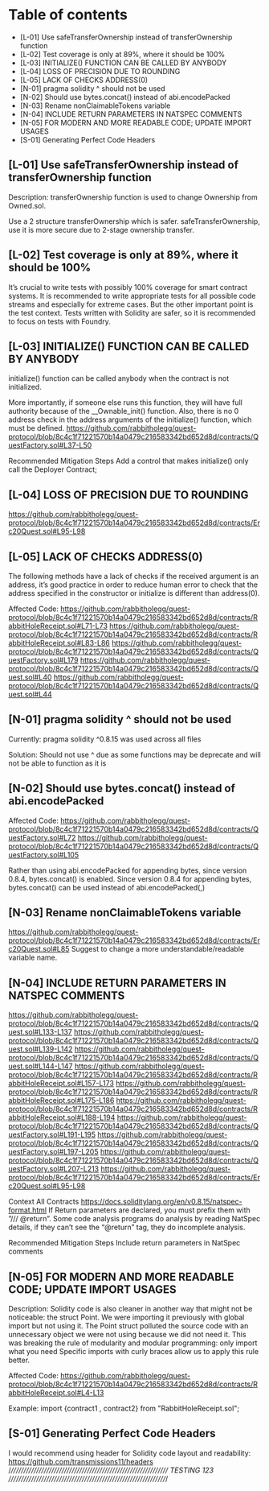 # Table of contents

- [L-01] Use safeTransferOwnership instead of transferOwnership function
- [L-02] Test coverage is only at 89%, where it should be 100%
- [L-03] INITIALIZE() FUNCTION CAN BE CALLED BY ANYBODY
- [L-04] LOSS OF PRECISION DUE TO ROUNDING
- [L-05] LACK OF CHECKS ADDRESS(0)
- [N-01] pragma solidity ^ should not be used
- [N-02] Should use bytes.concat() instead of abi.encodePacked
- [N-03] Rename nonClaimableTokens variable 
- [N-04] INCLUDE RETURN PARAMETERS IN NATSPEC COMMENTS
- [N-05] FOR MODERN AND MORE READABLE CODE; UPDATE IMPORT USAGES
- [S-01] Generating Perfect Code Headers

## [L-01] Use safeTransferOwnership instead of transferOwnership function

Description:
transferOwnership function is used to change Ownership from Owned.sol.

Use a 2 structure transferOwnership which is safer.
safeTransferOwnership, use it is more secure due to 2-stage ownership transfer.

##  [L-02] Test coverage is only at 89%, where it should be 100%

It’s crucial to write tests with possibly 100% coverage for smart contract systems.
It is recommended to write appropriate tests for all possible code streams and especially for extreme cases.
But the other important point is the test context.
Tests written with Solidity are safer, so it is recommended to focus on tests with Foundry.


## [L-03] INITIALIZE() FUNCTION CAN BE CALLED BY ANYBODY
initialize() function can be called anybody when the contract is not initialized.

More importantly, if someone else runs this function, they will have full authority because of the __Ownable_init() function. Also, there is no 0 address check in the address arguments of the initialize() function, which must be defined.
https://github.com/rabbitholegg/quest-protocol/blob/8c4c1f71221570b14a0479c216583342bd652d8d/contracts/QuestFactory.sol#L37-L50

Recommended Mitigation Steps
Add a control that makes initialize() only call the Deployer Contract;

## [L-04] LOSS OF PRECISION DUE TO ROUNDING
https://github.com/rabbitholegg/quest-protocol/blob/8c4c1f71221570b14a0479c216583342bd652d8d/contracts/Erc20Quest.sol#L95-L98

## [L-05] LACK OF CHECKS ADDRESS(0)
The following methods have a lack of checks if the received argument is an address, it’s good practice in order to reduce human error to check that the address specified in the constructor or initialize is different than address(0).

Affected Code: 
https://github.com/rabbitholegg/quest-protocol/blob/8c4c1f71221570b14a0479c216583342bd652d8d/contracts/RabbitHoleReceipt.sol#L71-L73
https://github.com/rabbitholegg/quest-protocol/blob/8c4c1f71221570b14a0479c216583342bd652d8d/contracts/RabbitHoleReceipt.sol#L83-L86
https://github.com/rabbitholegg/quest-protocol/blob/8c4c1f71221570b14a0479c216583342bd652d8d/contracts/QuestFactory.sol#L179
https://github.com/rabbitholegg/quest-protocol/blob/8c4c1f71221570b14a0479c216583342bd652d8d/contracts/Quest.sol#L40
https://github.com/rabbitholegg/quest-protocol/blob/8c4c1f71221570b14a0479c216583342bd652d8d/contracts/Quest.sol#L44


## [N-01] pragma solidity ^ should not be used

Currently: pragma solidity ^0.8.15 was used across all files

Solution: Should not use ^ due as some functions may be deprecate and will not be able to function as it is

## [N-02]  Should use bytes.concat() instead of abi.encodePacked
Affected Code: 
https://github.com/rabbitholegg/quest-protocol/blob/8c4c1f71221570b14a0479c216583342bd652d8d/contracts/QuestFactory.sol#L72
https://github.com/rabbitholegg/quest-protocol/blob/8c4c1f71221570b14a0479c216583342bd652d8d/contracts/QuestFactory.sol#L105

Rather than using abi.encodePacked for appending bytes, since version 0.8.4, bytes.concat() is enabled.
Since version 0.8.4 for appending bytes, bytes.concat() can be used instead of abi.encodePacked(,)

## [N-03] Rename nonClaimableTokens variable 
https://github.com/rabbitholegg/quest-protocol/blob/8c4c1f71221570b14a0479c216583342bd652d8d/contracts/Erc20Quest.sol#L85
Suggest to change a more understandable/readable variable name.

## [N-04] INCLUDE RETURN PARAMETERS IN NATSPEC COMMENTS

https://github.com/rabbitholegg/quest-protocol/blob/8c4c1f71221570b14a0479c216583342bd652d8d/contracts/Quest.sol#L133-L137
https://github.com/rabbitholegg/quest-protocol/blob/8c4c1f71221570b14a0479c216583342bd652d8d/contracts/Quest.sol#L139-L142
https://github.com/rabbitholegg/quest-protocol/blob/8c4c1f71221570b14a0479c216583342bd652d8d/contracts/Quest.sol#L144-L147
https://github.com/rabbitholegg/quest-protocol/blob/8c4c1f71221570b14a0479c216583342bd652d8d/contracts/RabbitHoleReceipt.sol#L157-L173
https://github.com/rabbitholegg/quest-protocol/blob/8c4c1f71221570b14a0479c216583342bd652d8d/contracts/RabbitHoleReceipt.sol#L175-L186
https://github.com/rabbitholegg/quest-protocol/blob/8c4c1f71221570b14a0479c216583342bd652d8d/contracts/RabbitHoleReceipt.sol#L188-L194
https://github.com/rabbitholegg/quest-protocol/blob/8c4c1f71221570b14a0479c216583342bd652d8d/contracts/QuestFactory.sol#L191-L195
https://github.com/rabbitholegg/quest-protocol/blob/8c4c1f71221570b14a0479c216583342bd652d8d/contracts/QuestFactory.sol#L197-L205
https://github.com/rabbitholegg/quest-protocol/blob/8c4c1f71221570b14a0479c216583342bd652d8d/contracts/QuestFactory.sol#L207-L213
https://github.com/rabbitholegg/quest-protocol/blob/8c4c1f71221570b14a0479c216583342bd652d8d/contracts/Erc20Quest.sol#L95-L98

Context
All Contracts
https://docs.soliditylang.org/en/v0.8.15/natspec-format.html
If Return parameters are declared, you must prefix them with ”/// @return”.
Some code analysis programs do analysis by reading NatSpec details, if they can’t see the “@return” tag, they do incomplete analysis.

Recommended Mitigation Steps
Include return parameters in NatSpec comments

## [N-05] FOR MODERN AND MORE READABLE CODE; UPDATE IMPORT USAGES

Description:
Solidity code is also cleaner in another way that might not be noticeable: the struct Point. We were importing it previously with global import but not using it. The Point struct polluted the source code with an unnecessary object we were not using because we did not need it.
This was breaking the rule of modularity and modular programming: only import what you need Specific imports with curly braces allow us to apply this rule better.

Affected Code:
https://github.com/rabbitholegg/quest-protocol/blob/8c4c1f71221570b14a0479c216583342bd652d8d/contracts/RabbitHoleReceipt.sol#L4-L13

Example:
import {contract1 , contract2} from "RabbitHoleReceipt.sol";

## [S-01] Generating Perfect Code Headers
I would recommend using header for Solidity code layout and readability:
https://github.com/transmissions11/headers
/*//////////////////////////////////////////////////////////////
                           TESTING 123
//////////////////////////////////////////////////////////////*/



